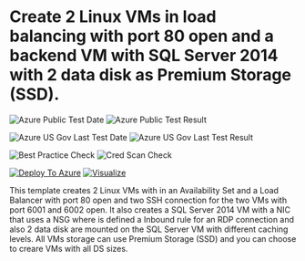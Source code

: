 # Create 2 Linux VMs in load balancing with port 80 open and a backend VM with SQL Server 2014 with 2 data disk as Premium Storage (SSD).

![Azure Public Test Date](https://azurequickstartsservice.blob.core.windows.net/badges/301-2fe-linux-lb80-ssh-1be-win-nsg-rdp-datadisk-ssd/PublicLastTestDate.svg)
![Azure Public Test Result](https://azurequickstartsservice.blob.core.windows.net/badges/301-2fe-linux-lb80-ssh-1be-win-nsg-rdp-datadisk-ssd/PublicDeployment.svg)

![Azure US Gov Last Test Date](https://azurequickstartsservice.blob.core.windows.net/badges/301-2fe-linux-lb80-ssh-1be-win-nsg-rdp-datadisk-ssd/FairfaxLastTestDate.svg)
![Azure US Gov Last Test Result](https://azurequickstartsservice.blob.core.windows.net/badges/301-2fe-linux-lb80-ssh-1be-win-nsg-rdp-datadisk-ssd/FairfaxDeployment.svg)

![Best Practice Check](https://azurequickstartsservice.blob.core.windows.net/badges/301-2fe-linux-lb80-ssh-1be-win-nsg-rdp-datadisk-ssd/BestPracticeResult.svg)
![Cred Scan Check](https://azurequickstartsservice.blob.core.windows.net/badges/301-2fe-linux-lb80-ssh-1be-win-nsg-rdp-datadisk-ssd/CredScanResult.svg)

[![Deploy To Azure](https://raw.githubusercontent.com/fathym-it/azure-quickstart-templates/master/1-CONTRIBUTION-GUIDE/images/deploytoazure.svg?sanitize=true)](https://portal.azure.com/#create/Microsoft.Template/uri/https%3A%2F%2Fraw.githubusercontent.com%2Ffathym-it%2Fazure-quickstart-templates%2Fmaster%2F301-2fe-linux-lb80-ssh-1be-win-nsg-rdp-datadisk-ssd%2Fazuredeploy.json)  [![Visualize](https://raw.githubusercontent.com/fathym-it/azure-quickstart-templates/master/1-CONTRIBUTION-GUIDE/images/visualizebutton.svg?sanitize=true)](http://armviz.io/#/?load=https%3A%2F%2Fraw.githubusercontent.com%2Ffathym-it%2Fazure-quickstart-templates%2Fmaster%2F301-2fe-linux-lb80-ssh-1be-win-nsg-rdp-datadisk-ssd%2Fazuredeploy.json)

This template creates 2 Linux VMs with in an Availability Set and a Load Balancer with port 80 open and two SSH connection for the two VMs with port 6001 and 6002 open. It also creates a SQL Server 2014 VM with a NIC that uses a NSG where is defined a Inbound rule for an RDP connection and also 2 data disk are mounted on the SQL Server VM with different caching levels.
All VMs storage can use Premium Storage (SSD) and you can choose to creare VMs with all DS sizes.


